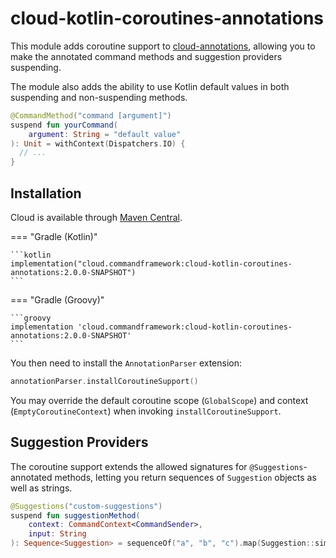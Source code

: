 # cloud-kotlin-coroutines-annotations

This module adds coroutine support to [cloud-annotations](../annotations/index.md), allowing you to make
the annotated command methods and suggestion providers suspending.

The module also adds the ability to use Kotlin default values in both suspending and non-suspending methods.

```kotlin title="Example of a suspending command method"
@CommandMethod("command [argument]")
suspend fun yourCommand(
    argument: String = "default value"
): Unit = withContext(Dispatchers.IO) {
  // ...
}
```

## Installation

Cloud is available through [Maven Central](https://search.maven.org/search?q=cloud.commandframework).

<!-- prettier-ignore -->
=== "Gradle (Kotlin)"

    ```kotlin
    implementation("cloud.commandframework:cloud-kotlin-coroutines-annotations:2.0.0-SNAPSHOT")
    ```

=== "Gradle (Groovy)"

    ```groovy
    implementation 'cloud.commandframework:cloud-kotlin-coroutines-annotations:2.0.0-SNAPSHOT'
    ```

You then need to install the `AnnotationParser` extension:

```kotlin
annotationParser.installCoroutineSupport()
```

You may override the default coroutine scope (`GlobalScope`) and context (`EmptyCoroutineContext`)
when invoking `installCoroutineSupport`.

## Suggestion Providers

The coroutine support extends the allowed signatures for `@Suggestions`-annotated methods, letting you return
sequences of `Suggestion` objects as well as strings.

```kotlin title="Example of a suspending suggestion provider"
@Suggestions("custom-suggestions")
suspend fun suggestionMethod(
    context: CommandContext<CommandSender>,
    input: String
): Sequence<Suggestion> = sequenceOf("a", "b", "c").map(Suggestion::simple)
```
